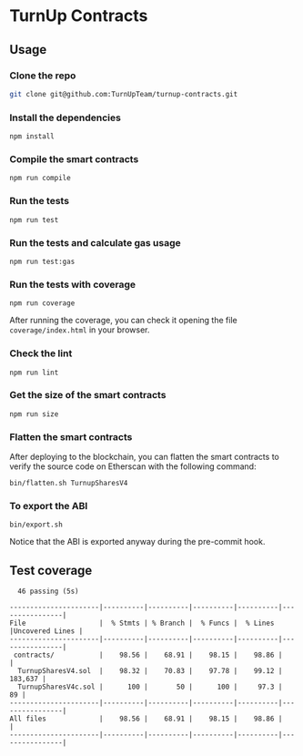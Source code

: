 # TurnUp Contracts

## Usage

### Clone the repo

```bash
git clone git@github.com:TurnUpTeam/turnup-contracts.git
```

### Install the dependencies

```
npm install
```

### Compile the smart contracts

```
npm run compile
```

### Run the tests

```
npm run test
```

### Run the tests and calculate gas usage

```
npm run test:gas
```

### Run the tests with coverage

```
npm run coverage
```

After running the coverage, you can check it opening the file `coverage/index.html` in your browser.

### Check the lint

```
npm run lint
```

### Get the size of the smart contracts

```
npm run size
```

### Flatten the smart contracts

After deploying to the blockchain, you can flatten the smart contracts to verify the source code on Etherscan with the following command:

```
bin/flatten.sh TurnupSharesV4
```

### To export the ABI

```
bin/export.sh
```

Notice that the ABI is exported anyway during the pre-commit hook.

## Test coverage

```
  46 passing (5s)

----------------------|----------|----------|----------|----------|----------------|
File                  |  % Stmts | % Branch |  % Funcs |  % Lines |Uncovered Lines |
----------------------|----------|----------|----------|----------|----------------|
 contracts/           |    98.56 |    68.91 |    98.15 |    98.86 |                |
  TurnupSharesV4.sol  |    98.32 |    70.83 |    97.78 |    99.12 |        183,637 |
  TurnupSharesV4c.sol |      100 |       50 |      100 |     97.3 |             89 |
----------------------|----------|----------|----------|----------|----------------|
All files             |    98.56 |    68.91 |    98.15 |    98.86 |                |
----------------------|----------|----------|----------|----------|----------------|
```
